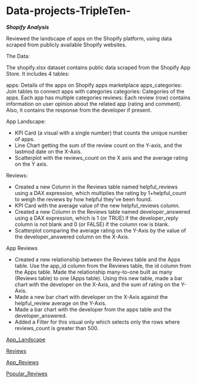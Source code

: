 # Data-projects-TripleTen-

***Shopify Analysis***

Reviewed the landscape of apps on the Shopify platform, using data scraped from publicly available Shopify websites. 

The Data:

The shopify.xlsx dataset contains public data scraped from the Shopify App Store. It includes 4 tables:

apps: Details of the apps on Shopify apps marketplace
apps_categories: Join tables to connect apps with categories
categories: Categories of the apps. Each app has multiple categories
reviews: Each review (row) contains information on user opinion about the related app (rating and comment). Also, it contains the response from the developer if present.

App Landscape:

- KPI Card (a visual with a single number) that counts the unique number of apps.
- Line Chart getting the sum of the review count on the Y-axis, and the lastmod date on the X-Axis.
- Scatterplot with the reviews_count on the X axis and the average rating on the Y axis.

Reviews:

- Created a new Column in the Reviews table named helpful_reviews using a DAX expression, which multiplies the rating by 1+helpful_count to       weigh the reviews by how helpful they’ve been found.
- KPI Card with the average value of the new helpful_reviews column.
- Created a new Column in the Reviews table named developer_answered using a DAX expression, which is 1 (or TRUE) if the developer_reply column is not blank and 0 (or FALSE) if the column row is blank. 
- Scatterplot comparing the average rating on the Y-Axis by the value of the developer_answered column on the X-Axis.

App Reviews

- Created a new relationship between the Reviews table and the Apps table. Use the app_id column from the Reviews table, the id column from the Apps table.  Made the relationship many-to-one built as many (Reviews table) to one (Apps table). Using this new table, made a bar chart with the developer on the X-Axis, and the sum of rating on the Y-Axis.
- Made a new bar chart with developer on the X-Axis against the helpful_review average on the Y-Axis.
- Made a bar chart with the developer from the apps table and the developer_answered.
- Added a Filter for this visual only which selects only the rows where reviews_count is greater than 500.

[App_Landscape](/../main/App_Landscape.png)

[Reviews](/../main/Reviews.png)

[App_Reviews](/../main/App_Reviews.png)

[Popular_Reviwes](/../main/Popular_Reviews)
